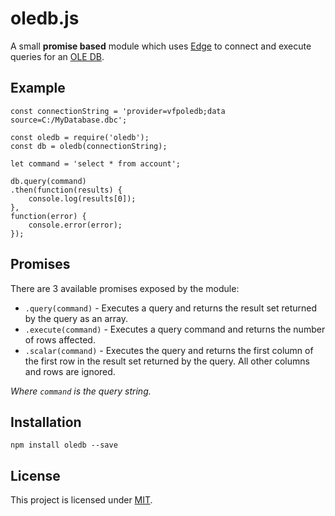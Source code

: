 # oledb.js
A small **promise based** module which uses [Edge](https://github.com/tjanczuk/edge) to connect and execute queries for an [OLE DB](https://en.wikipedia.org/wiki/OLE_DB).

## Example
```
const connectionString = 'provider=vfpoledb;data source=C:/MyDatabase.dbc';

const oledb = require('oledb');
const db = oledb(connectionString);

let command = 'select * from account';

db.query(command)
.then(function(results) {
    console.log(results[0]);
},
function(error) {
    console.error(error);
});
```

## Promises
There are 3 available promises exposed by the module:

- `.query(command)` - Executes a query and returns the result set returned by the query as an array.
- `.execute(command)` - Executes a query command and returns the number of rows affected.
- `.scalar(command)` - Executes the query and returns the first column of the first row in the result set returned by the query. All other columns and rows are ignored.

*Where `command` is the query string.*

## Installation
```
npm install oledb --save
```

## License
This project is licensed under [MIT](LICENSE).